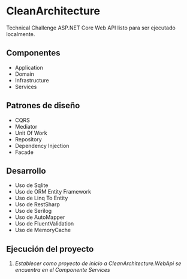 # CleanArchitecture
Technical Challenge ASP.NET Core Web API listo para ser ejecutado localmente.
## Componentes
- Application
- Domain
- Infrastructure
- Services
## Patrones de diseño
- CQRS
- Mediator
- Unit Of Work
- Repository
- Dependency Injection
- Facade
## Desarrollo
- Uso de Sqlite
- Uso de ORM Entity Framework
- Uso de Linq To Entity
- Uso de RestSharp
- Uso de Serilog
- Uso de AutoMapper
- Uso de FluentValidation
- Uso de MemoryCache
## Ejecución del proyecto
1. *Establecer como proyecto de inicio a CleanArchitecture.WebApi se encuentra en el Componente Services*